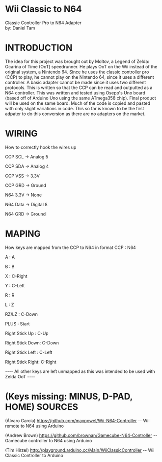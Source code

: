 Wii Classic to N64
==============
Classic Controller Pro to N64 Adapter  
by: Daniel Tam

INTRODUCTION
===============================
The idea for this project was brought out by Moltov, a Legend of Zelda: Ocarina of Time (OoT) speedrunner.
He plays OoT on the Wii instead of the original system, a Nintendo 64. Since he uses the classic controller pro (CCP) to play, he cannot play on the Nintendo 64, since it uses a different controller. A basic adapter cannot be made since it uses two different protocols.
This is written so that the CCP can be read and outputted as a N64 controller.
This was written and tested using Osepp's Uno board (based off of Arduino Uno using the same ATmega358 chip).
Final product will be used on the same board.
Much of the code is copied and pasted with only slight variations in code.
This so far is known to be the first adpater to do this conversion as there are no adapters on the market.

WIRING
===============================

How to correctly hook the wires up

CCP SCL -> Analog 5

CCP SDA -> Analog 4

CCP VSS -> 3.3V

CCP GRD -> Ground

N64 3.3V -> None

N64 Data -> Digital 8

N64 GRD -> Ground

MAPING
============
How keys are mapped from the CCP to N64 in format CCP : N64

A : A

B : B

X : C-Right

Y : C-Left

R : R

L : Z

RZ/LZ : C-Down

PLUS : Start

Right Stick Up : C-Up

Right Stick Down: C-Down

Right Stick Left : C-Left

Right Stick Right: C-Right

---- All other keys are left unmapped as this was intended to be used with Zelda OoT ----

(Keys missing: MINUS, D-PAD, HOME)
SOURCES
================================
(Álvaro García) https://github.com/maxpowel/Wii-N64-Controller  -- Wii remote to N64 using Arduino

(Andrew Brown) https://github.com/brownan/Gamecube-N64-Controller -- Gamecube controller to N64 using Arduino

(Tim Hirzel) http://playground.arduino.cc/Main/WiiClassicController -- Wii Classic Controller to Arduino

